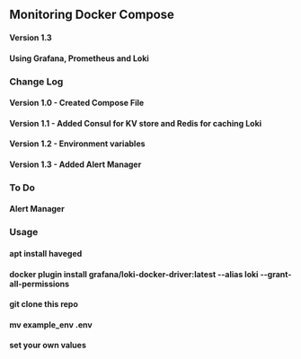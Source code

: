 ## Monitoring Docker Compose
#### Version 1.3
#### Using Grafana, Prometheus and Loki

### Change Log
#### Version 1.0 - Created Compose File
#### Version 1.1 - Added Consul for KV store and Redis for caching Loki
#### Version 1.2 - Environment variables
#### Version 1.3 - Added Alert Manager

### To Do
#### Alert Manager

### Usage
#### apt install haveged
#### docker plugin install grafana/loki-docker-driver:latest --alias loki --grant-all-permissions
#### git clone this repo
#### mv example_env .env
#### set your own values
